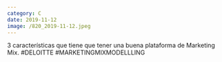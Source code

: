 ```yaml
--- 
category: C 
date: 2019-11-12 
image: /820_2019-11-12.jpeg 
--- 
```


3 características que tiene que tener una buena plataforma de Marketing Mix. #DELOITTE #MARKETINGMIXMODELLLING